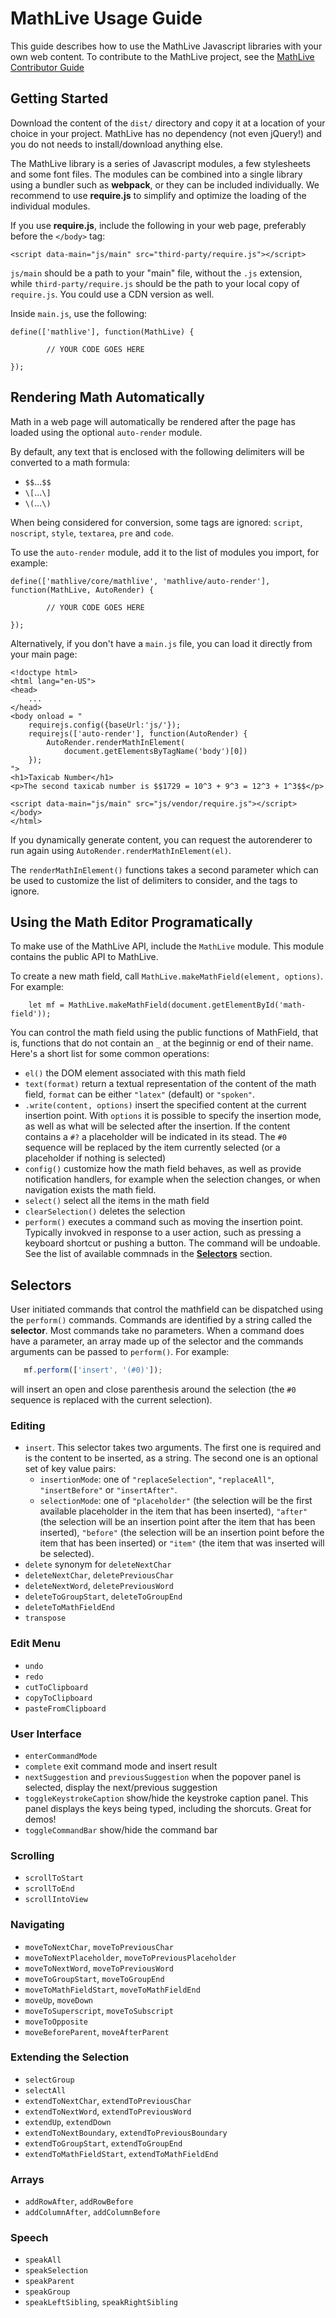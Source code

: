# MathLive Usage Guide

This guide describes how to use the MathLive Javascript libraries with your own
web content. To contribute to the MathLive project, see the [MathLive 
Contributor Guide](CONTRIBUTOR_GUIDE.md)


## Getting Started

Download the content of the `dist/` directory and copy it at a location of 
your choice in your project. MathLive has no dependency (not even jQuery!) 
and you do not needs to install/download anything else.

The MathLive library is a series of Javascript modules, a few 
stylesheets and some font files. The modules can be combined into a single 
library using a bundler such as **webpack**, or they can be included 
individually. We recommend to use **require.js** to simplify
and optimize the loading of the individual modules.

If you use **require.js**, include the following in your web page, 
preferably before the `</body>` tag:

```
<script data-main="js/main" src="third-party/require.js"></script>
```

`js/main` should be a path to your "main" file, without the `.js`
extension, while `third-party/require.js` should be the path to your local
copy of `require.js`. You could use a CDN version as well.

Inside `main.js`, use the following:
```
define(['mathlive'], function(MathLive) {

        // YOUR CODE GOES HERE

});
```


## Rendering Math Automatically

Math in a web page will automatically be rendered after the page has 
loaded using the optional `auto-render` module.

By default, any text that is enclosed with the following delimiters
will be converted to a math formula:
* `$$`...`$$`
* `\[`...`\]`
* `\(`...`\)`

When being considered for conversion, some tags are ignored: `script`, 
`noscript`, `style`, `textarea`, `pre` and `code`.

To use the `auto-render` module, add it to the list of modules you import, 
for example:
```
define(['mathlive/core/mathlive', 'mathlive/auto-render'], function(MathLive, AutoRender) {

        // YOUR CODE GOES HERE

});
```

Alternatively, if you don't have a `main.js` file, you can load it 
directly from your main page:

```
<!doctype html>
<html lang="en-US">
<head>
    ...
</head>
<body onload = "
    requirejs.config({baseUrl:'js/'});
    requirejs(['auto-render'], function(AutoRender) {
        AutoRender.renderMathInElement(
            document.getElementsByTagName('body')[0])
    });
">
<h1>Taxicab Number</h1>
<p>The second taxicab number is $$1729 = 10^3 + 9^3 = 12^3 + 1^3$$</p>

<script data-main="js/main" src="js/vendor/require.js"></script>
</body>
</html>
```

If you dynamically generate content, you can request the autorenderer to run 
again using `AutoRender.renderMathInElement(el)`.

The `renderMathInElement()` functions takes a second parameter which can be 
used to customize the list of delimiters to consider, and the tags to ignore.



## Using the Math Editor Programatically

To make use of the MathLive API, include the `MathLive` module. This module
contains the public API to MathLive. 

To create a new math field, call `MathLive.makeMathField(element, options)`.
For example:
```
    let mf = MathLive.makeMathField(document.getElementById('math-field'));
```

You can control the math field using the public functions of MathField, that 
is, functions that do not contain an `_` at the beginnig or end of their name.
Here's a short list for some common operations:

* `el()` the DOM element associated with this math field
* `text(format)` return a textual representation of the content of the math 
field, `format` can be either `"latex"` (default) or `"spoken"`.
* `.write(content, options)` insert the specified content at the current 
insertion point. With `options` it is possible to specify the insertion mode,
as well as what will be selected after the insertion. If the content contains
a `#?` a placeholder will be indicated in its stead. The `#0` sequence will
be replaced by the item currently selected (or a placeholder if nothing is 
selected)
* `config()` customize how the math field behaves, as well as provide 
notification handlers, for example when the selection changes, or when 
navigation exists the math field.
* `select()` select all the items in the math field
* `clearSelection()` deletes the selection
* `perform()` executes a command such as moving the insertion point. Typically
invokved in response to a user action, such as pressing a keyboard shortcut
or pushing a button. The command will be undoable. See the list of available
commnads in the [**Selectors**](#selectors) section.

## Selectors

User initiated commands that control the mathfield can be dispatched using
the `perform()` commands. Commands are identified by a string called the
**selector**. Most commands take no parameters. When a command does have a 
parameter, an array made up of the selector and the commands arguments can be
passed to `perform()`. For example:

``` javascript
   mf.perform(['insert', '(#0)']);
```

will insert an open and close parenthesis around the selection (the `#0`
sequence is replaced with the current selection).

### Editing
* `insert`. This selector takes two arguments. The first one is required and 
is the content to be inserted, as a string. The second one is an optional set of key value pairs:
  * `insertionMode`: one of `"replaceSelection"`, `"replaceAll"`, `"insertBefore"` or `"insertAfter"`.
  * `selectionMode`: one of `"placeholder"` (the selection will be 
the first available placeholder in the item that has been inserted),
`"after"` (the selection will be an insertion point after the item that has 
been inserted), `"before"` (the selection will be an insertion point before 
the item that has been inserted) or `"item"` (the item that was inserted will
be selected).
* `delete` synonym for `deleteNextChar`
* `deleteNextChar`, `deletePreviousChar`
* `deleteNextWord`, `deletePreviousWord`
* `deleteToGroupStart`, `deleteToGroupEnd`
* `deleteToMathFieldEnd`
* `transpose`

### Edit Menu
* `undo`
* `redo`
* `cutToClipboard`
* `copyToClipboard`
* `pasteFromClipboard`

### User Interface
* `enterCommandMode`
* `complete` exit command mode and insert result
* `nextSuggestion` and `previousSuggestion` when the popover panel is
selected, display the next/previous suggestion
* `toggleKeystrokeCaption` show/hide the keystroke caption panel. This panel
displays the keys being typed, including the shorcuts. Great for demos!
* `toggleCommandBar` show/hide the command bar

### Scrolling
* `scrollToStart`
* `scrollToEnd`
* `scrollIntoView`

### Navigating
* `moveToNextChar`, `moveToPreviousChar`
* `moveToNextPlaceholder`, `moveToPreviousPlaceholder`
* `moveToNextWord`, `moveToPreviousWord`
* `moveToGroupStart`, `moveToGroupEnd`
* `moveToMathFieldStart`, `moveToMathFieldEnd`
* `moveUp`, `moveDown`
* `moveToSuperscript`, `moveToSubscript`
* `moveToOpposite`
* `moveBeforeParent`, `moveAfterParent`


### Extending the Selection
* `selectGroup`
* `selectAll`
* `extendToNextChar`, `extendToPreviousChar`
* `extendToNextWord`, `extendToPreviousWord`
* `extendUp`, `extendDown`
* `extendToNextBoundary`, `extendToPreviousBoundary`
* `extendToGroupStart`, `extendToGroupEnd`
* `extendToMathFieldStart`, `extendToMathFieldEnd`

### Arrays
* `addRowAfter`, `addRowBefore`
* `addColumnAfter`, `addColumnBefore`

### Speech
* `speakAll`
* `speakSelection`
* `speakParent`
* `speakGroup`
* `speakLeftSibling`, `speakRightSibling`


